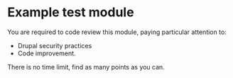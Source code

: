 # Example test module

 You are required to code review this module, paying particular attention to:

* Drupal security practices
* Code improvement. 

 There is no time limit, find as many points as you can.
